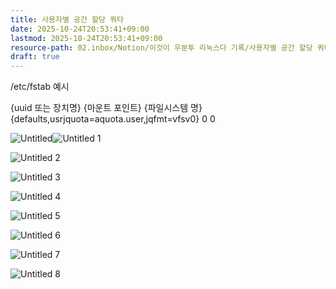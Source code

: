 ```yaml
---
title: 사용자별 공간 할당 쿼타
date: 2025-10-24T20:53:41+09:00
lastmod: 2025-10-24T20:53:41+09:00
resource-path: 02.inbox/Notion/이것이 우분투 리눅스다 기록/사용자별 공간 할당 쿼타.md
draft: true
---
```

/etc/fstab 예시

{uuid 또는 장치명} {마운트 포인트} {파일시스템 명} {defaults,usrjquota=aquota.user,jqfmt=vfsv0} 0 0

![Untitled](../../../08.media/20231231232502.jpeg)![Untitled 1](../../../08.media/20231231232502-1.jpeg)

![Untitled 2](../../../08.media/20231231232502-2.jpeg)

![Untitled 3](../../../08.media/20231231232502-3.jpeg)

![Untitled 4](../../../08.media/20231231232502-4.jpeg)

![Untitled 5](../../../08.media/20231231232502-5.jpeg)

![Untitled 6](../../../08.media/20231231232502-6.jpeg)

![Untitled 7](../../../08.media/20231231232502-7.jpeg)

![Untitled 8](../../../08.media/20231231232502-8.jpeg)